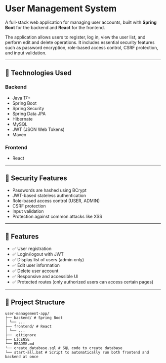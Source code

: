 # User Management System

A full-stack web application for managing user accounts, built with **Spring Boot** for the backend and **React**  for the frontend.

The application allows users to register, log in, view the user list, and perform edit and delete operations. It includes essential security features such as password encryption, role-based access control, CSRF protection, and input validation.

---

## 🧩 Technologies Used

### Backend
- Java 17+
- Spring Boot
- Spring Security
- Spring Data JPA
- Hibernate
- MySQL
- JWT (JSON Web Tokens)
- Maven

### Frontend
- React

---

## 🔐 Security Features

- Passwords are hashed using BCrypt
- JWT-based stateless authentication
- Role-based access control (USER, ADMIN)
- CSRF protection
- Input validation
- Protection against common attacks like XSS

---

## 📱 Features

- ✅ User registration
- ✅ Login/logout with JWT
- ✅ Display list of users (admin only)
- ✅ Edit user information
- ✅ Delete user account
- ✅ Responsive and accessible UI
- ✅ Protected routes (only authorized users can access certain pages)

---

## 📂 Project Structure

<pre>
<code>user-management-app/ 
├── backend/ # Spring Boot
│ └── ... 
├── frontend/ # React 
│ └── ... 
├── .gitignore 
├── LICENSE 
└── README.md
└── create_database.sql # SQL code to create database
└── start-all.bat # Script to automatically run both frontend and backend at once </code>
</pre>